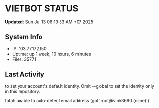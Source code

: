 # VIETBOT STATUS
**Updated**: Sun Jul 13 06:19:33 AM +07 2025

## System Info
- IP: 103.77.172.150
- Uptime: up 1 week, 10 hours, 6 minutes
- Files: 35771

## Last Activity

to set your account's default identity.
Omit --global to set the identity only in this repository.

fatal: unable to auto-detect email address (got 'root@vinh3690.(none)')
